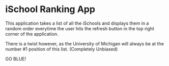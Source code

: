 # iSchool Ranking App

<p>
This application takes a list of all the iSchools and displays them in a random order everytime the user hits the refresh button in the 
top right corner of the application. 

There is a twist however, as the University of Michigan will always be at the number #1 position of this list. (Completely Unbiased)

GO BLUE!
</p>
